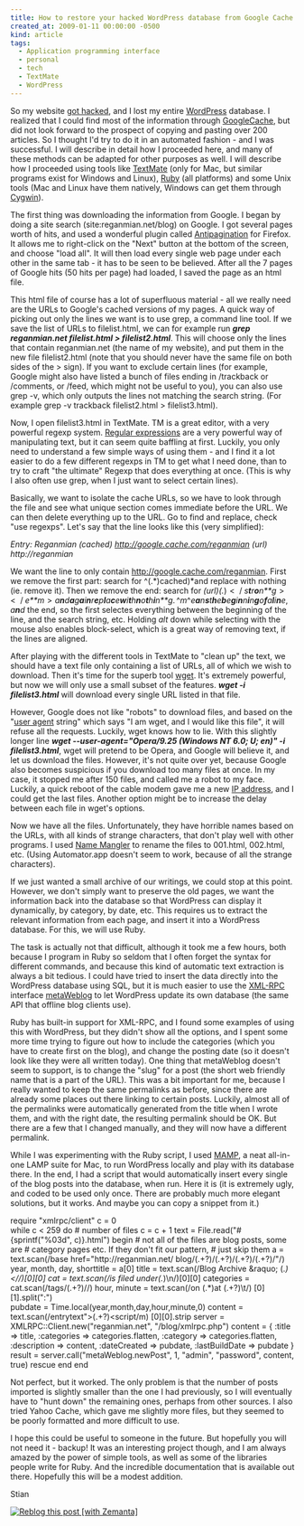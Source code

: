 ```yaml
---
title: How to restore your hacked WordPress database from Google Cache through Ruby
created_at: 2009-01-11 00:00:00 -0500
kind: article
tags:
  - Application programming interface
  - personal
  - tech
  - TextMate
  - WordPress
---
```


So my website [got
hacked](http://reganmian.net/blog/2009/01/11/blog-hacked-returns-from-the-dead/),
and I lost my entire [WordPress](http://wordpress.org "WordPress")
database. I realized that I could find most of the information through
[Google](http://www.googleguide.com/cached_pages.html)[Cache](http://www.googleguide.com/cached_pages.html),
but did not look forward to the prospect of copying and pasting over 200
articles. So I thought I'd try to do it in an automated fashion - and I
was successful. I will describe in detail how I proceeded here, and many
of these methods can be adapted for other purposes as well. I will
describe how I proceeded using tools like
[TextMate](http://macromates.com/) (only for Mac, but similar programs
exist for Windows and Linux), [Ruby](http://www.ruby-lang.org/en/) (all
platforms) and some Unix tools (Mac and Linux have them natively,
Windows can get them through [Cygwin](http://www.cygwin.com/)).

The first thing was downloading the information from Google. I began by
doing a site search (site:reganmian.net/blog) on Google. I got several
pages worth of hits, and used a wonderful plugin called
[Antipagination](http://blog.andreineculau.com/2008/06/repagination/)
for Firefox. It allows me to right-click on the "Next" button at the
bottom of the screen, and choose "load all". It will then load every
single web page under each other in the same tab - it has to be seen to
be believed. After all the 7 pages of Google hits (50 hits per page) had
loaded, I saved the page as an html file.

This html file of course has a lot of superfluous material - all we
really need are the URLs to Google's cached versions of my pages. A
quick way of picking out only the lines we want is to use grep, a
command line tool. If we save the list of URLs to filelist.html, we can
for example run ***grep reganmian.net filelist.html \>
filelist2.html***. This will choose only the lines that contain
reganmian.net (the name of my website), and put them in the new file
filelist2.html (note that you should never have the same file on both
sides of the \> sign). If you want to exclude certain lines (for
example, Google might also have listed a bunch of files ending in
/trackback or /comments, or /feed, which might not be useful to you),
you can also use grep -v, which only outputs the lines not matching the
search string. (For example grep -v trackback filelist2.html \>
filelist3.html).

Now, I open filelist3.html in TextMate. TM is a great editor, with a
very powerful regexp system. [Regular
expressions](http://en.wikipedia.org/wiki/Regexp) are a very powerful
way of manipulating text, but it can seem quite baffling at first.
Luckily, you only need to understand a few simple ways of using them -
and I find it a lot easier to do a few different regexps in TM to get
what I need done, than to try to craft "the ultimate" Regexp that does
everything at once. (This is why I also often use grep, when I just want
to select certain lines).

Basically, we want to isolate the cache URLs, so we have to look through
the file and see what unique section comes immediate before the URL. We
can then delete everything up to the URL. Go to find and replace, check
"use regexps". Let's say that the line looks like this (very
simplified):

*Entry: Reganmian (cached) http://google.cache.com/reganmian (url)
http://reganmian*

We want the line to only contain http://google.cache.com/reganmian.
First we remove the first part: search for \^(.*)cached)*and replace
with nothing (ie. remove it). Then we remove the end: search for
*(url)(.*) \<  / *s**t**r**o**n**g* \>  \<  / *e**m* \> *a**n**d**a**g**a**i**n**r**e**p**l**a**c**e**w**i**t**h**n**o**t**h**i**n**g*. ^*m*^*e**a**n**s**t**h**e**b**e**g**i**n**n**i**n**g**o**f**a**l**i**n**e*, *a**n**d*
the end, so the first selectes everything between the beginning of the
line, and the search string, etc. Holding *alt* down while selecting
with the mouse also enables block-select, which is a great way of
removing text, if the lines are aligned.

After playing with the different tools in TextMate to "clean up" the
text, we should have a text file only containing a list of URLs, all of
which we wish to download. Then it's time for the superb tool
[wget](http://www.gnu.org/software/wget/). It's extremely powerful, but
now we will only use a small subset of the features. ***wget -i
filelist3.html*** will download every single URL listed in that file.

However, Google does not like "robots" to download files, and based on
the "[user agent](http://en.wikipedia.org/wiki/User_agent "User agent")
string" which says "I am wget, and I would like this file", it will
refuse all the requests. Luckily, wget knows how to lie. With this
slightly longer line ***wget --user-agent="Opera/9.25 (Windows NT 6.0;
U; en)" -i filelist3.html***, wget will pretend to be Opera, and Google
will believe it, and let us download the files. However, it's not quite
over yet, because Google also becomes suspicious if you download too
many files at once. In my case, it stopped me after 150 files, and
called me a robot to my face. Luckily, a quick reboot of the cable modem
gave me a new [IP
address](http://en.wikipedia.org/wiki/IP_address "IP address"), and I
could get the last files. Another option might be to increase the delay
between each file in wget's options.

Now we have all the files. Unfortunately, they have horrible names based
on the URLs, with all kinds of strange characters, that don't play well
with other programs. I used [Name
Mangler](http://www.manytricks.com/namemangler/) to rename the files to
001.html, 002.html, etc. (Using Automator.app doesn't seem to work,
because of all the strange characters).

If we just wanted a small archive of our writings, we could stop at this
point. However, we don't simply want to preserve the old pages, we want
the information back into the database so that WordPress can display it
dynamically, by category, by date, etc. This requires us to extract the
relevant information from each page, and insert it into a WordPress
database. For this, we will use Ruby.

The task is actually not that difficult, although it took me a few
hours, both because I program in Ruby so seldom that I often forget the
syntax for different commands, and because this kind of automatic text
extraction is always a bit tedious. I could have tried to insert the
data directly into the WordPress database using SQL, but it is much
easier to use the
[XML-RPC](http://en.wikipedia.org/wiki/XML-RPC "XML-RPC") interface
[metaWeblog](http://www.xmlrpc.com/metaWeblogApi) to let WordPress
update its own database (the same API that offline blog clients use).

Ruby has built-in support for XML-RPC, and I found some examples of
using this with WordPress, but they didn't show all the options, and I
spent some more time trying to figure out how to include the categories
(which you have to create first on the blog), and change the posting
date (so it doesn't look like they were all written today). One thing
that metaWeblog doesn't seem to support, is to change the "slug" for a
post (the short web friendly name that is a part of the URL). This was a
bit important for me, because I really wanted to keep the same
permalinks as before, since there are already some places out there
linking to certain posts. Luckily, almost all of the permalinks were
automatically generated from the title when I wrote them, and with the
right date, the resulting permalink should be OK. But there are a few
that I changed manually, and they will now have a different permalink.

While I was experimenting with the Ruby script, I used
[MAMP](http://www.mamp.info/), a neat all-in-one LAMP suite for Mac, to
run WordPress locally and play with its database there. In the end, I
had a script that would automatically insert every single of the blog
posts into the database, when run. Here it is (it is extremely ugly, and
coded to be used only once. There are probably much more elegant
solutions, but it works. And maybe you can copy a snippet from it.)

  require "xmlrpc/client"
  c = 0        
  while c < 259 do # number of files
    c = c + 1
    text = File.read("#{sprintf("%03d", c)}.html")
    begin # not all of the files are blog posts, some are 
      # category pages etc. If they don't fit our pattern, 
      # just skip them
      a = text.scan(/base href\=\"http:\/\/reganmian.net\/
        blog\/(.+?)\/(.+?)\/(.+?)\/(.+?)\/\"/) 
      year, month, day, shorttitle = a[0] 
      title = text.scan(/Blog Archive   \&raquo\; (.*)
        \<\//)[0][0]
      cat = text.scan(/is filed under(.*)\n/)[0][0] 
      categories = cat.scan(/tags\/(.+?)\//)
      hour, minute = text.scan(/on (.*)at (.+?)\t/)
        [0][1].split(":")    
      pubdate = Time.local(year,month,day,hour,minute,0)
      content = text.scan(/entrytext\">(.+?)\<script/m)
        [0][0].strip
      server  = XMLRPC::Client.new("reganmian.net", 
        "/blog/xmlrpc.php")
      content = { :title => title, :categories => 
        categories.flatten, :category => categories.flatten, 
        :description => content,  :dateCreated => pubdate, 
        :lastBuildDate => pubdate }
      result  = server.call("metaWeblog.newPost", 1, "admin", 
      "password", content, true)
    rescue
    end
  end

Not perfect, but it worked. The only problem is that the number of posts
imported is slightly smaller than the one I had previously, so I will
eventually have to "hunt down" the remaining ones, perhaps from other
sources. I also tried Yahoo Cache, which gave me slightly more files,
but they seemed to be poorly formatted and more difficult to use.

I hope this could be useful to someone in the future. But hopefully you
will not need it - backup! It was an interesting project though, and I
am always amazed by the power of simple tools, as well as some of the
libraries people write for Ruby. And the incredible documentation that
is available out there. Hopefully this will be a modest addition.

Stian

[![Reblog this post [with
Zemanta]](http://img.zemanta.com/reblog_e.png?x-id=98412b2e-035e-4852-b952-deb9428037fc)](http://reblog.zemanta.com/zemified/98412b2e-035e-4852-b952-deb9428037fc/ "Zemified by Zemanta")
